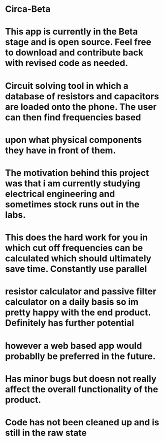 # Circa-Beta
# This app is currently in the Beta stage and is open source. Feel free to download and contribute back with revised code as needed. 
# Circuit solving tool in which a database of resistors and capacitors are loaded onto the phone. The user can then find frequencies based
# upon what physical components they have in front of them. 
# The motivation behind this project was that i am currently studying electrical engineering and sometimes stock runs out in the labs. 
# This does the hard work for you in which cut off frequencies can be calculated which should ultimately save time. Constantly use parallel
# resistor calculator and passive filter calculator on a daily basis so im pretty happy with the end product. Definitely has further potential
# however a web based app would probablly be preferred in the future. 
# Has minor bugs but doesn not really affect the overall functionality of the product.
# Code has not been cleaned up and is still in the raw state

